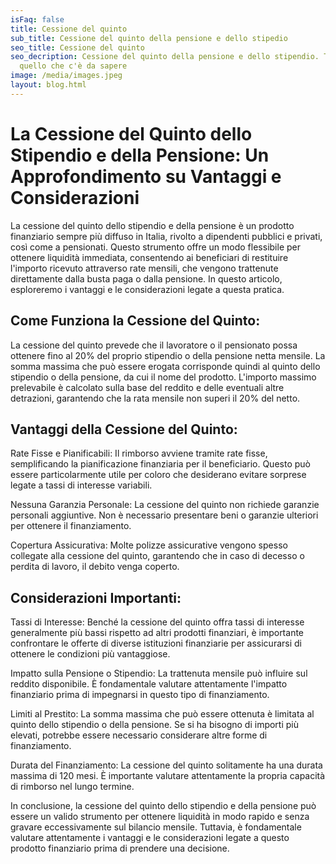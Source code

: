 ```yaml
---
isFaq: false
title: Cessione del quinto
sub_title: Cessione del quinto della pensione e dello stipedio
seo_title: Cessione del quinto
seo_decription: Cessione del quinto della pensione e dello stipendio. Tutto
  quello che c'è da sapere
image: /media/images.jpeg
layout: blog.html
---
```

# La Cessione del Quinto dello Stipendio e della Pensione: Un Approfondimento su Vantaggi e Considerazioni

La cessione del quinto dello stipendio e della pensione è un prodotto finanziario sempre più diffuso in Italia, rivolto a dipendenti pubblici e privati, così come a pensionati. Questo strumento offre un modo flessibile per ottenere liquidità immediata, consentendo ai beneficiari di restituire l'importo ricevuto attraverso rate mensili, che vengono trattenute direttamente dalla busta paga o dalla pensione. In questo articolo, esploreremo i vantaggi e le considerazioni legate a questa pratica.

## Come Funziona la Cessione del Quinto:

La cessione del quinto prevede che il lavoratore o il pensionato possa ottenere fino al 20% del proprio stipendio o della pensione netta mensile. La somma massima che può essere erogata corrisponde quindi al quinto dello stipendio o della pensione, da cui il nome del prodotto. L'importo massimo prelevabile è calcolato sulla base del reddito e delle eventuali altre detrazioni, garantendo che la rata mensile non superi il 20% del netto.

## Vantaggi della Cessione del Quinto:



Rate Fisse e Pianificabili: Il rimborso avviene tramite rate fisse, semplificando la pianificazione finanziaria per il beneficiario. Questo può essere particolarmente utile per coloro che desiderano evitare sorprese legate a tassi di interesse variabili.

Nessuna Garanzia Personale: La cessione del quinto non richiede garanzie personali aggiuntive. Non è necessario presentare beni o garanzie ulteriori per ottenere il finanziamento.

Copertura Assicurativa: Molte polizze assicurative vengono spesso collegate alla cessione del quinto, garantendo che in caso di decesso o perdita di lavoro, il debito venga coperto.

## Considerazioni Importanti:

Tassi di Interesse: Benché la cessione del quinto offra tassi di interesse generalmente più bassi rispetto ad altri prodotti finanziari, è importante confrontare le offerte di diverse istituzioni finanziarie per assicurarsi di ottenere le condizioni più vantaggiose.

Impatto sulla Pensione o Stipendio: La trattenuta mensile può influire sul reddito disponibile. È fondamentale valutare attentamente l'impatto finanziario prima di impegnarsi in questo tipo di finanziamento.

Limiti al Prestito: La somma massima che può essere ottenuta è limitata al quinto dello stipendio o della pensione. Se si ha bisogno di importi più elevati, potrebbe essere necessario considerare altre forme di finanziamento.

Durata del Finanziamento: La cessione del quinto solitamente ha una durata massima di 120 mesi. È importante valutare attentamente la propria capacità di rimborso nel lungo termine.

In conclusione, la cessione del quinto dello stipendio e della pensione può essere un valido strumento per ottenere liquidità in modo rapido e senza gravare eccessivamente sul bilancio mensile. Tuttavia, è fondamentale valutare attentamente i vantaggi e le considerazioni legate a questo prodotto finanziario prima di prendere una decisione.
